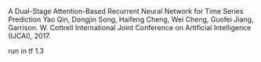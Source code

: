 A Dual-Stage Attention-Based Recurrent Neural Network for Time Series Prediction
Yao Qin, Dongjin Song, Haifeng Cheng, Wei Cheng, Guofei Jiang, Garrison. W. Cottrell
International Joint Conference on Artificial Intelligence (IJCAI), 2017. 

run in tf 1.3